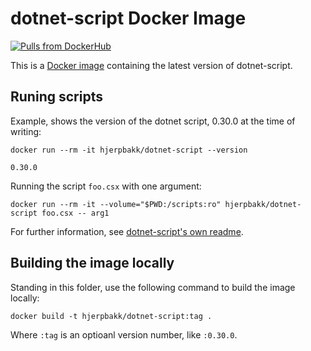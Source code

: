 # dotnet-script Docker Image

[![Pulls from DockerHub](https://img.shields.io/docker/pulls/hjerpbakk/dotnet-script.svg)](https://hub.docker.com/r/hjerpbakk/dotnet-script/)

This is a [Docker image](https://hub.docker.com/r/hjerpbakk/dotnet-script/) containing the latest version of dotnet-script.


## Runing scripts

Example, shows the version of the dotnet script, 0.30.0 at the time of writing:

```shell
docker run --rm -it hjerpbakk/dotnet-script --version

0.30.0
```

Running the script `foo.csx` with one argument:

```shell
docker run --rm -it --volume="$PWD:/scripts:ro" hjerpbakk/dotnet-script foo.csx -- arg1
```

For further information, see [dotnet-script's own readme](https://github.com/filipw/dotnet-script/blob/master/README.md).

## Building the image locally

Standing in this folder, use the following command to build the image locally:

```shell
docker build -t hjerpbakk/dotnet-script:tag .
```

Where `:tag` is an optioanl version number, like `:0.30.0`.

